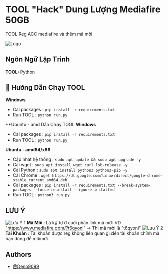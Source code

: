 
# TOOL "Hack" Dung Lượng Mediafire 50GB

TOOL Reg ACC mediafire và thêm mã mời


![Logo](https://i.postimg.cc/jqXPWC5T/mediafire4922-logowik-com.webp)


## Ngôn Ngữ Lập Trình 

**TOOL:** Python


## 🚀 Hướng Dẫn Chạy TOOL
**Windows**

- Cài packages :  ```pip install -r requirements.txt```
- Run TOOL :  ```python run.py```

**Ubuntu - amd Dẫn Chạy TOOL
**Windows**

- Cài packages :  ```pip install -r requirements.txt```
- Run TOOL :  ```python run.py```

**Ubuntu - amd64/x86**

- Cập nhật hệ thống : ```sudo apt update && sudo apt upgrade -y```
- Cài wget : ```sudo apt install wget curl lsb-release -y```
- Cài Python : ```sudo apt install python3 python3-pip -y```
- Cài Chrome : ```wget https://dl.google.com/linux/direct/google-chrome-stable_current_amd64.deb```
- Cài packages : ```pip install -r requirements.txt --break-system-packages --force-reinstall --ignore-installed```
- Run TOOL :  ```python3 run.py```




## LƯU Ý
![Lưu Ý 1](https://i.postimg.cc/T1V6PZG2/image.png)
**Mã Mời** : Là ký tự ở cuối phần link mã mời VD "https://www.mediafire.com/?t6qyoni" -> Thì mã mời là "t6qyoni"
![Lưu Ý 2](https://i.postimg.cc/gksCBy27/image.png)
**Tài Khoản** : Tài khoản được reg không liên quan gì đến tài khoản chính mà bạn dùng để mờimời

## Authors

- [@Deno9099](https://github.com/deno4908)

